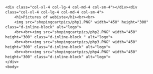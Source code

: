 <html><head>
    <title>  Danyyil Bun Portfolio</title>
<link rel="stylesheet" type="text/css" href="OldVersion/bootstrap-4.0.0/css/bootstrap.min.css"/>	
</head>
<body>

    <div class="col-xl-4 col-lg-4 col-md-4 col-sm-4"></div><div class="col-xl-4 col-lg-4 col-md-4 col-sm-4">
        <h1>Pictures of webiste</h1><br><br>
        <img src="shopingcartpics/php1.PNG" width="450" height="300" class="d-inline-block" alt="logo">
        <br><br><img src="shopingcartpics/php2.PNG" width="450" height="300" class="d-inline-block " alt="logo">
        <br><br><img src="shopingcartpics/php3.PNG" width="450" height="300" class="d-inline-block" alt="logo">        
        <br><br><img src="shopingcartpics/php4.PNG" width="450" height="300" class="d-inline-block" alt="logo">
    </div>
    <body>
</html>